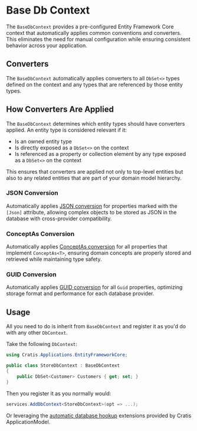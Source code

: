 # Base Db Context

The `BaseDbContext` provides a pre-configured Entity Framework Core context that automatically applies common conventions and converters. This eliminates the need for manual configuration while ensuring consistent behavior across your application.

## Converters

The `BaseDbContext` automatically applies converters to all `DbSet<>` types defined on the context and any types that are referenced by those entity types.

## How Converters Are Applied

The `BaseDbContext` determines which entity types should have converters applied. An entity type is considered relevant if it:

- Is an owned entity type
- Is directly exposed as a `DbSet<>` on the context
- Is referenced as a property or collection element by any type exposed as a `DbSet<>` on the context

This ensures that converters are applied not only to top-level entities but also to any related entities that are part of your domain model hierarchy.

### JSON Conversion

Automatically applies [JSON conversion](./json.md) for properties marked with the `[Json]` attribute, allowing complex objects to be stored as JSON in the database with cross-provider compatibility.

### ConceptAs Conversion

Automatically applies [ConceptAs conversion](./concept-as-conversion.md) for all properties that implement `ConceptAs<T>`, ensuring domain concepts are properly stored and retrieved while maintaining type safety.

### GUID Conversion

Automatically applies [GUID conversion](./guid-conversion.md) for all `Guid` properties, optimizing storage format and performance for each database provider.

## Usage

All you need to do is inherit from `BaseDbContext` and register it as you'd do with any other `DbContext`.

Take the following `DbContext`:

```csharp
using Cratis.Applications.EntityFrameworkCore;

public class StoreDbContext : BaseDbContext
{
    public DbSet<Customer> Customers { get; set; }
}
```

Then you register it as you normally would:

```csharp
services.AddDbContext<StoreDbContext>(opt => ...);
```

Or leveraging the [automatic database hookup](./automatic-database-hookup.md) extensions provided by Cratis ApplicationModel.